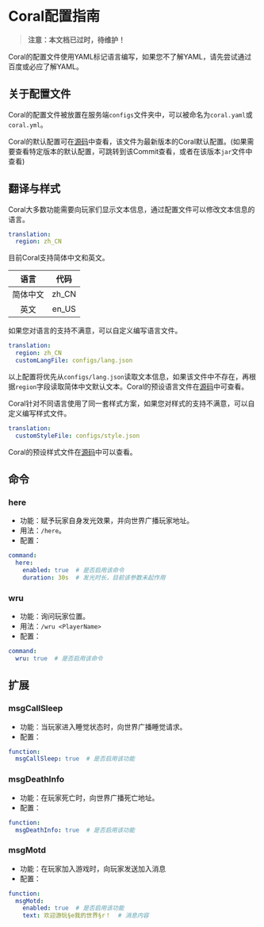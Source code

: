 # Coral配置指南

> **注意：本文档已过时，待维护！**

Coral的配置文件使用YAML标记语言编写，如果您不了解YAML，请先尝试通过百度或必应了解YAML。

## 关于配置文件

Coral的配置文件被放置在服务端`configs`文件夹中，可以被命名为`coral.yaml`或`coral.yml`。

Coral的默认配置可在[源码](https://github.com/UnknownBuild/Coral/blob/master/src/main/resources/assets/coral/default-config.yaml)中查看，该文件为最新版本的Coral默认配置。(如果需要查看特定版本的默认配置，可跳转到该Commit查看，或者在该版本`jar`文件中查看)

## 翻译与样式

Coral大多数功能需要向玩家们显示文本信息，通过配置文件可以修改文本信息的语言。

```yaml
translation:
  region: zh_CN
```

目前Coral支持简体中文和英文。

|   语言   | 代码  |
| :------: | :---: |
| 简体中文 | zh_CN |
|   英文   | en_US |

如果您对语言的支持不满意，可以自定义编写语言文件。

```yaml
translation:
  region: zh_CN
  customLangFile: configs/lang.json
```

以上配置将优先从`configs/lang.json`读取文本信息，如果该文件中不存在，再根据`region`字段读取简体中文默认文本。Coral的预设语言文件在[源码](https://github.com/UnknownBuild/Coral/tree/master/src/main/resources/assets/coral/lang)中可查看。

Coral针对不同语言使用了同一套样式方案，如果您对样式的支持不满意，可以自定义编写样式文件。

```yaml
translation:
  customStyleFile: configs/style.json
```

Coral的预设样式文件在[源码](https://github.com/UnknownBuild/Coral/tree/master/src/main/resources/assets/coral/style.json)中可以查看。

## 命令

### here

* 功能：赋予玩家自身发光效果，并向世界广播玩家地址。
* 用法：`/here`。
* 配置：

```yaml
command:
  here:
    enabled: true  # 是否启用该命令
    duration: 30s  # 发光时长，目前该参数未起作用
```

### wru

* 功能：询问玩家位置。
* 用法：`/wru <PlayerName>`
* 配置：

```yaml
command:
  wru: true  # 是否启用该命令
```

## 扩展

### msgCallSleep

* 功能：当玩家进入睡觉状态时，向世界广播睡觉请求。
* 配置：

```yaml
function:
  msgCallSleep: true  # 是否启用该功能
```

### msgDeathInfo

* 功能：在玩家死亡时，向世界广播死亡地址。
* 配置：

```yaml
function:
  msgDeathInfo: true  # 是否启用该功能
```

### msgMotd

* 功能：在玩家加入游戏时，向玩家发送加入消息
* 配置：

```yaml
function:
  msgMotd:
    enabled: true  # 是否启用该功能
    text: 欢迎游玩§e我的世界§r！  # 消息内容
```
